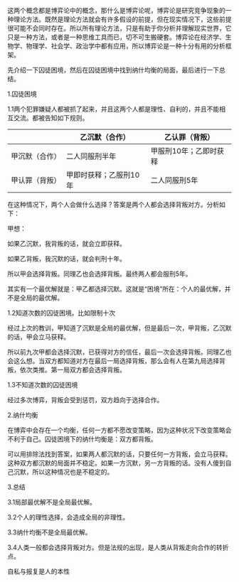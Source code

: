 这两个概念都是博弈论中的概念，那什么是博弈论呢，博弈论是研究竞争现象的一种理论方法。既然是理论方法就会有许多假设的前提，但在现实情况下，这些前提很可能不会同时存在。所以所有理论方法，只是有助于你分析并理解现实世界，它只是一种方法，或者是一种思维工具而已，切不可生搬硬套。博弈论在经济学、生物学、物理学、社会学、政治学中都有应用，所以博弈论是一种十分有用的分析框架。

先介绍一下囚徒困境，然后在囚徒困境中找到纳什均衡的局面，最后进行一下总结。

1.囚徒困境

1.1两个犯罪嫌疑人都被抓了起来，并且这两个人都是理性、自利的，并且不能相互交流。都被告知如下规则。

|                | 乙沉默（合作）         | 乙认罪（背叛）         |
| -------------- | ---------------------- | ---------------------- |
| 甲沉默（合作） | 二人同服刑半年         | 甲服刑10年；乙即时获释 |
| 甲认罪（背叛） | 甲即时获释；乙服刑10年 | 二人同服刑5年          |

在这种情况下，两个人会做什么选择？答案是两个人都会选择背叛对方。分析如下：

甲想：

如果乙沉默，我背叛的话，就会立即获释。

如果乙背叛，我沉默的话，就会判刑十年。

所以甲会选择背叛。同理乙也会选择背叛。最终两人都会服刑5年。

其实有一个最优解就是：甲乙都选择沉默。这就是“困境”所在：个人的最优解，并不是全局的最优解。

1.2知道次数的囚徒困境。比如限制十次

经过上次的教训，甲知道了沉默是全局的最优解，但是最后一次，甲背叛，乙沉默的话，甲会立马获释。

所以前九次甲都会选择沉默，已获得对方的信任，最后一次会选择背叛。同理乙也会这么想。当双方都知道对方在最后一局选择背叛，那么会有人在第九局选择背叛，依次类推。第一局双方都会选择背叛。

1.3不知道次数的囚徒困境

经过多次博弈，背叛会受到惩罚，双方趋向于选择合作。

2.纳什均衡

在博弈中会存在一个均衡，任何一方都不愿改变策略，因为这种状况下改变策略会不利于自己。囚徒困境下的纳什均衡是：双方都背叛。

可以用排除法找到答案，如果两人都沉默的话，只要任何一方背叛，会立马获释。这种双方都沉默的局面并不稳定。如果一方沉默，另一方背叛的话。没有人傻到自己沉默，所以这种情况也是不稳定的。

3.总结

3.1局部最优解不是全局最优解。

3.2个人的理性选择，会造成全局的非理性。

3.3纳什均衡不是全局最优解。

3.4人类一般都会选择背叛对方。但是法规的出现，是人类从背叛走向合作的转折点。

自私与报复是人的本性